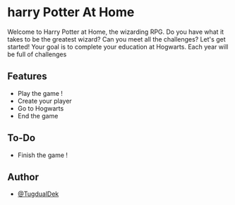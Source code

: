 
# harry Potter At Home

Welcome to Harry Potter at Home, the wizarding RPG. 
Do you have what it takes to be the greatest wizard? 
Can you meet all the challenges? Let's get started! 
Your goal is to complete your education at Hogwarts. Each year will be full of challenges

## Features

- Play the game !
- Create your player
- Go to Hogwarts
- End the game

## To-Do

- Finish the game !


## Author

- [@TugdualDek](https://www.github.com/TugdualDek)
